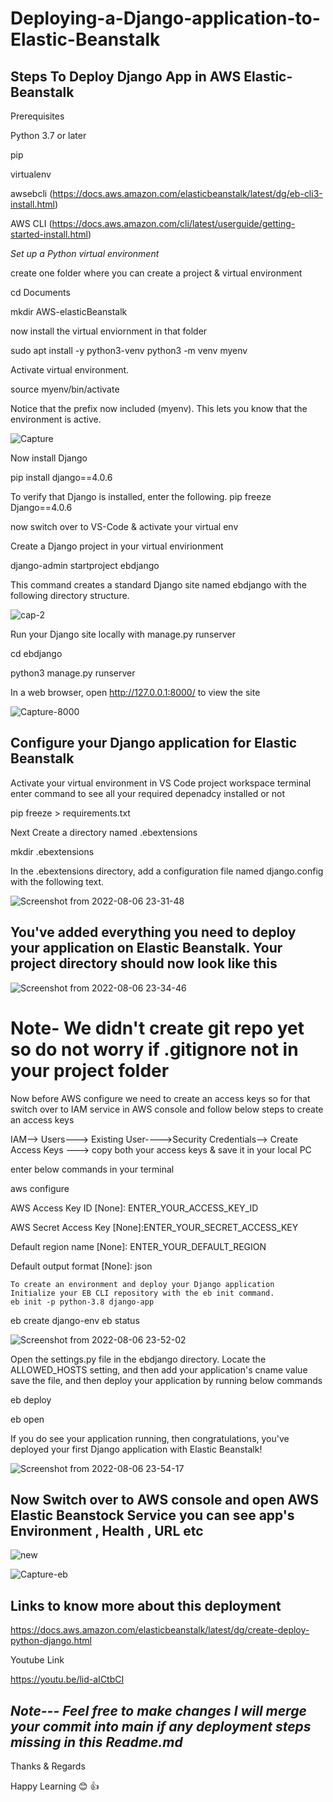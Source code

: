 # Deploying-a-Django-application-to-Elastic-Beanstalk
## Steps To Deploy Django App in AWS Elastic-Beanstalk

Prerequisites



Python 3.7 or later

pip

virtualenv

awsebcli (https://docs.aws.amazon.com/elasticbeanstalk/latest/dg/eb-cli3-install.html)

AWS CLI (https://docs.aws.amazon.com/cli/latest/userguide/getting-started-install.html)

*Set up a Python virtual environment* 

create one folder where you can create a project & virtual environment

cd Documents

mkdir AWS-elasticBeanstalk

now install the virtual enviornment in that folder

sudo apt install -y python3-venv
python3 -m venv myenv

Activate virtual environment.

source myenv/bin/activate

Notice that the prefix now included (myenv). This lets you know that the environment is active.

![Capture](https://user-images.githubusercontent.com/23288656/183277219-52640b42-52db-42d7-849c-2fa180ed9c75.PNG)


Now install Django

pip install django==4.0.6 

To verify that Django is installed, enter the following.
pip freeze
Django==4.0.6
	
now switch over to VS-Code & activate your virtual env
	
Create a Django project in your virtual envirionment

django-admin startproject ebdjango

This command creates a standard Django site named ebdjango with the following directory structure.

![cap-2](https://user-images.githubusercontent.com/23288656/183277346-cea36e2f-0670-4308-bfa6-84b13b2e9f01.PNG)



Run your Django site locally with manage.py runserver

cd ebdjango

python3 manage.py runserver

In a web browser, open http://127.0.0.1:8000/ to view the site


![Capture-8000](https://user-images.githubusercontent.com/23288656/183277130-e78cb34f-f8d7-47c7-bd1f-3d3976017f8b.PNG)


## Configure your Django application for Elastic Beanstalk

Activate your virtual environment in VS Code project workspace terminal 
enter command to see all your required depenadcy installed or not

pip freeze > requirements.txt

Next Create a directory named .ebextensions

mkdir .ebextensions

In the .ebextensions directory, add a configuration file named django.config with the following text.


![Screenshot from 2022-08-06 23-31-48](https://user-images.githubusercontent.com/23288656/183279554-f5eafe89-ed8d-4abf-bc7e-fc7203cfb471.png)

    
  ## You've added everything you need to deploy your application on Elastic Beanstalk. Your project directory should now look like this

![Screenshot from 2022-08-06 23-34-46](https://user-images.githubusercontent.com/23288656/183277441-272458a6-0149-4417-87f9-b3a2bcb9ddee.png)

# Note- We didn't create git repo yet so do not worry if .gitignore not in your project folder

Now before AWS configure we need to create an access keys so for that switch over to IAM service in AWS console and follow below steps to create an access keys

IAM--> Users---> Existing User---->Security Credentials--> Create Access Keys
---> copy both your access keys & save it in your local PC

enter below commands in your terminal

 aws configure
 
AWS Access Key ID [None]: ENTER_YOUR_ACCESS_KEY_ID

AWS Secret Access Key [None]:ENTER_YOUR_SECRET_ACCESS_KEY

Default region name [None]: ENTER_YOUR_DEFAULT_REGION

Default output format [None]: json



    To create an environment and deploy your Django application
    Initialize your EB CLI repository with the eb init command.
    eb init -p python-3.8 django-app
    
  

eb create django-env
eb status

![Screenshot from 2022-08-06 23-52-02](https://user-images.githubusercontent.com/23288656/183278253-80aa91ff-bf66-4996-b59b-141bcdbb0179.png)


Open the settings.py file in the ebdjango directory. Locate the ALLOWED_HOSTS setting, and then 
add your application's cname value save the file, and then deploy your application by running below commands

eb deploy

eb open

If you do see your application running, then congratulations, you've deployed your first Django application with Elastic Beanstalk!

![Screenshot from 2022-08-06 23-54-17](https://user-images.githubusercontent.com/23288656/183276990-6f8eb85e-5c97-4a30-a56d-3dd4f0d935a0.png)

## Now Switch over to AWS console and open AWS Elastic Beanstock Service you can see app's Environment , Health , URL etc


![new](https://user-images.githubusercontent.com/23288656/183279236-7c97f437-20b9-4cff-afda-17cd03744842.PNG)


![Capture-eb](https://user-images.githubusercontent.com/23288656/183279163-276a7a3e-d75a-4f36-89d0-41e987cf9a6a.PNG)


## Links to know more about this deployment

https://docs.aws.amazon.com/elasticbeanstalk/latest/dg/create-deploy-python-django.html

Youtube Link

https://youtu.be/lid-aICtbCI

## *Note--- Feel free to make changes I will merge your commit into main if any deployment steps missing in this Readme.md*

Thanks & Regards

Happy Learning :blush: :+1:









































	


